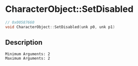 # CharacterObject::SetDisabled
```c
// 0x00587660
void CharacterObject::SetDisabled(unk p0, unk p1)
```
## Description
```
Minimum Arguments: 2
Maximum Arguments: 2
```
